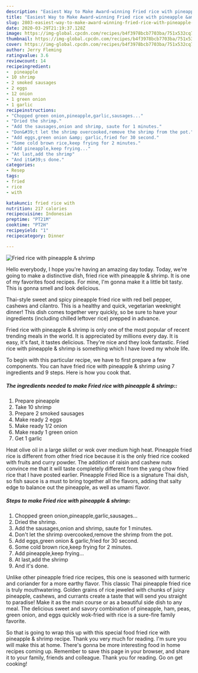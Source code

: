 ```yaml
---
description: "Easiest Way to Make Award-winning Fried rice with pineapple &amp;amp; shrimp"
title: "Easiest Way to Make Award-winning Fried rice with pineapple &amp;amp; shrimp"
slug: 2803-easiest-way-to-make-award-winning-fried-rice-with-pineapple-and-amp-shrimp
date: 2020-03-29T21:19:37.128Z
image: https://img-global.cpcdn.com/recipes/b4f3978bcb7703ba/751x532cq70/fried-rice-with-pineapple-shrimp-recipe-main-photo.jpg
thumbnail: https://img-global.cpcdn.com/recipes/b4f3978bcb7703ba/751x532cq70/fried-rice-with-pineapple-shrimp-recipe-main-photo.jpg
cover: https://img-global.cpcdn.com/recipes/b4f3978bcb7703ba/751x532cq70/fried-rice-with-pineapple-shrimp-recipe-main-photo.jpg
author: Jerry Fleming
ratingvalue: 3.6
reviewcount: 14
recipeingredient:
-  pineapple
- 10 shrimp
- 2 smoked sausages
- 2 eggs
- 12 onion
- 1 green onion
- 1 garlic
recipeinstructions:
- "Chopped green onion,pineapple,garlic,sausages..."
- "Dried the shrimp."
- "Add the sausages,onion and shrimp, saute for 1 minutes."
- "Don&#39;t let the shrimp overcooked,remove the shrimp from the pot."
- "Add eggs,green onion &amp; garlic,fried for 30 second."
- "Some cold brown rice,keep frying for 2 minutes."
- "Add pineapple,keep frying..."
- "At last,add the shrimp"
- "And it&#39;s done."
categories:
- Resep
tags:
- fried
- rice
- with

katakunci: fried rice with
nutrition: 217 calories
recipecuisine: Indonesian
preptime: "PT21M"
cooktime: "PT2H"
recipeyield: "1"
recipecategory: Dinner

---
```



![Fried rice with pineapple &amp; shrimp](https://img-global.cpcdn.com/recipes/b4f3978bcb7703ba/751x532cq70/fried-rice-with-pineapple-shrimp-recipe-main-photo.jpg)

Hello everybody, I hope you're having an amazing day today. Today, we're going to make a distinctive dish, fried rice with pineapple &amp; shrimp. It is one of my favorites food recipes. For mine, I'm gonna make it a little bit tasty. This is gonna smell and look delicious.

Thai-style sweet and spicy pineapple fried rice with red bell pepper, cashews and cilantro. This is a healthy and quick, vegetarian weeknight dinner! This dish comes together very quickly, so be sure to have your ingredients (including chilled leftover rice) prepped in advance.

Fried rice with pineapple &amp; shrimp is only one of the most popular of recent trending meals in the world. It is appreciated by millions every day. It is easy, it's fast, it tastes delicious. They're nice and they look fantastic. Fried rice with pineapple &amp; shrimp is something which I have loved my whole life.


To begin with this particular recipe, we have to first prepare a few components. You can have fried rice with pineapple &amp; shrimp using 7 ingredients and 9 steps. Here is how you cook that.

##### The ingredients needed to make Fried rice with pineapple &amp; shrimp::

1. Prepare  pineapple
1. Take 10 shrimp
1. Prepare 2 smoked sausages
1. Make ready 2 eggs
1. Make ready 1/2 onion
1. Make ready 1 green onion
1. Get 1 garlic


Heat olive oil in a large skillet or wok over medium high heat. Pineapple fried rice is different from other fried rice because it is the only fried rice cooked with fruits and curry powder. The addition of raisin and cashew nuts convince me that it will taste completely different from the yang chow fried rice that I have posted earlier. Pineapple Fried Rice is a signature Thai dish, so fish sauce is a must to bring together all the flavors, adding that salty edge to balance out the pineapple, as well as umami flavor. 

##### Steps to make Fried rice with pineapple &amp; shrimp:

1. Chopped green onion,pineapple,garlic,sausages...
1. Dried the shrimp.
1. Add the sausages,onion and shrimp, saute for 1 minutes.
1. Don&#39;t let the shrimp overcooked,remove the shrimp from the pot.
1. Add eggs,green onion &amp; garlic,fried for 30 second.
1. Some cold brown rice,keep frying for 2 minutes.
1. Add pineapple,keep frying...
1. At last,add the shrimp
1. And it&#39;s done.


Unlike other pineapple fried rice recipes, this one is seasoned with turmeric and coriander for a more earthy flavor. This classic Thai pineapple fried rice is truly mouthwatering. Golden grains of rice jeweled with chunks of juicy pineapple, cashews, and currants create a taste that will send you straight to paradise! Make it as the main course or as a beautiful side dish to any meal. The delicious sweet and savory combination of pineapple, ham, peas, green onion, and eggs quickly wok-fried with rice is a sure-fire family favorite. 

So that is going to wrap this up with this special food fried rice with pineapple &amp; shrimp recipe. Thank you very much for reading. I'm sure you will make this at home. There's gonna be more interesting food in home recipes coming up. Remember to save this page in your browser, and share it to your family, friends and colleague. Thank you for reading. Go on get cooking!
